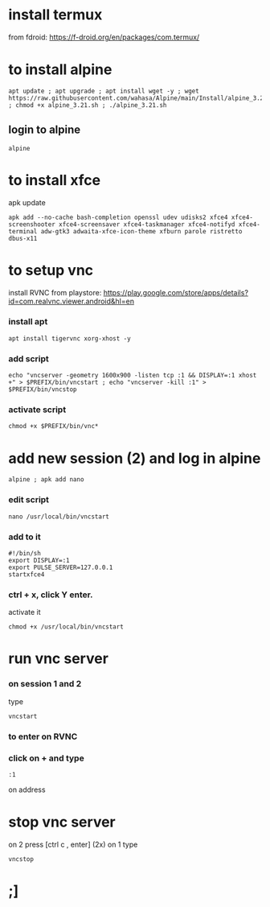 # install termux 
from fdroid: https://f-droid.org/en/packages/com.termux/

# to install alpine

```
apt update ; apt upgrade ; apt install wget -y ; wget https://raw.githubusercontent.com/wahasa/Alpine/main/Install/alpine_3.21.sh ; chmod +x alpine_3.21.sh ; ./alpine_3.21.sh
```
## login to alpine
```
alpine
```
# to install xfce

apk update
```
apk add --no-cache bash-completion openssl udev udisks2 xfce4 xfce4-screenshooter xfce4-screensaver xfce4-taskmanager xfce4-notifyd xfce4-terminal adw-gtk3 adwaita-xfce-icon-theme xfburn parole ristretto dbus-x11
```

# to setup vnc
install RVNC from playstore: https://play.google.com/store/apps/details?id=com.realvnc.viewer.android&hl=en

### install apt
```
apt install tigervnc xorg-xhost -y
```
### add script
```
echo "vncserver -geometry 1600x900 -listen tcp :1 && DISPLAY=:1 xhost +" > $PREFIX/bin/vncstart ; echo "vncserver -kill :1" > $PREFIX/bin/vncstop
```
### activate script
```
chmod +x $PREFIX/bin/vnc*
```
# add new session (2) and log in alpine

```
alpine ; apk add nano
```
### edit script
```
nano /usr/local/bin/vncstart
```
### add to it
```
#!/bin/sh
export DISPLAY=:1
export PULSE_SERVER=127.0.0.1
startxfce4
```

### ctrl + x, click Y enter.

activate it
```
chmod +x /usr/local/bin/vncstart
```
# run vnc server
### on session 1 and 2
type
```
vncstart
```
### to enter on RVNC
### click on + and type
```
:1
```
on address
# stop vnc server 
on 2 press [ctrl c , enter] (2x)
on 1 type
```
vncstop
```
# ;]
